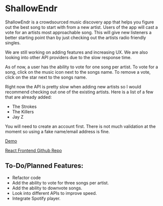 **ShallowEndr**
===========
ShallowEndr is a crowdsourced music discovery app that helps you figure out the best song to start with from a new artist.  Users of the app will cast a vote for an artists most approachable song.  This will give new listeners a better starting point than by just checking out the artists radio friendly singles.

We are still working on adding features and increasing UX.  We are also looking into other API providers due to the slow response time.

As of now, a user has the ability to vote for one song per artist.  To vote for a song, click on the music icon next to the songs name.  To remove a vote, click on the star next to the songs name.

Right now the API is pretty slow when adding new artists so I would recommend checking out one of the existing artists.  Here is a list of a few that are already added:

* The Strokes
* The Killers
* Jay Z

You will need to create an account first.  There is not much validation at the moment so using a fake name/email address is fine.

[Demo](https://shallow-endr-rails.herokuapp.com/)

[React Frontend Github Repo](https://github.com/marcimmediato/shallow-endr-react/)

To-Do/Planned Features:
-----------------------
* Refactor code
* Add the ability to vote for three songs per artist.
* Add the ability to downvote songs.
* Look into different APIs to improve speed.
* Integrate Spotify player.
